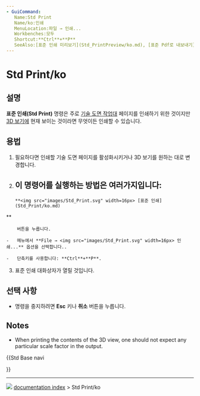 ```yaml
---
- GuiCommand:
   Name:Std Print
   Name/ko:인쇄
   MenuLocation:파일 → 인쇄...
   Workbenches:모두
   Shortcut:**Ctrl**+**P**
   SeeAlso:[표준 인쇄 미리보기](Std_PrintPreview/ko.md), [표준 Pdf로 내보내기](Std_PrintPdf/ko.md), [표준 내보내기](Std_Export/ko.md), [표준 스크린샷 보기](Std_ViewScreenShot/ko.md)
---
```


# Std Print/ko



## 설명


<div class="mw-translate-fuzzy">

**표준 인쇄(Std Print)** 명령은 주로 [기술 도면 작업대](TechDraw_Workbench/ko.md) 페이지를 인쇄하기 위한 것이지만 [3D 보기에](3D_view/ko.md) 현재 보이는 것이라면 무엇이든 인쇄할 수 있습니다.


</div>



## 용법


<div class="mw-translate-fuzzy">

1.  필요하다면 인쇄할 기술 도면 페이지를 활성화시키거나 3D 보기를 원하는 대로 변경합니다.
2.  이 명령어를 실행하는 방법은 여러가지입니다:
    -   
        **<img src="images/Std_Print.svg" width=16px> [표준 인쇄](Std_Print/ko.md)
**
        
        버튼을 누릅니다.

    -   메뉴에서 **File → <img src="images/Std_Print.svg" width=16px> 인쇄...** 옵션을 선택합니다..

    -   단축키를 사용합니다: **Ctrl**+**P**.
3.  표준 인쇄 대화상자가 열릴 것입니다.


</div>



## 선택 사항 

-   명령을 중지하려면 **Esc** 키나 **취소** 버튼을 누릅니다.

## Notes

-   When printing the contents of the 3D view, one should not expect any particular scale factor in the output.





{{Std Base navi

}}



---
![](images/Button_right.svg) [documentation index](../README.md) > Std Print/ko
